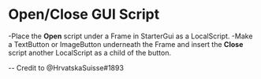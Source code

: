 # Open/Close GUI Script

-Place the **Open** script under a Frame in StarterGui as a LocalScript. 
-Make a TextButton or ImageButton underneath the Frame and insert the **Close** script another LocalScript as a child of the button.

--
Credit to @HrvatskaSuisse#1893


